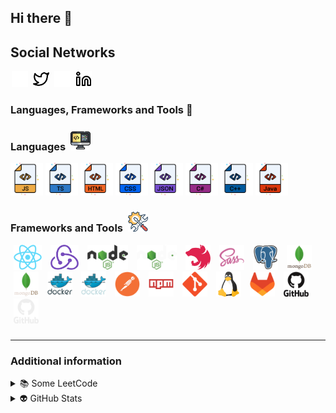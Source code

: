 ## Hi there 👋

<!-- Social-Networks-Block:START -->
## Social Networks
[<img src="images/socials/twitter-dark.svg" alt="twitter" height="26" hspace="2"/>](https://twitter.com/Aleeg0#gh-dark-mode-only)
[<img src="images/socials/twitter-light.svg" alt="twitter" height="26" hspace="2"/>](https://twitter.com/Aleeg0#gh-light-mode-only)
[<img src="images/socials/linkedin-dark.svg" alt="linked-in" height="26" hspace="2"/>](https://linkedin.com/in/aleeg0#gh-dark-mode-only)
[<img src="images/socials/linkedin-light.svg" alt="linked-in" height="26" hspace="2"/>](https://linkedin.com/in/aleeg0#gh-light-mode-only)
<!-- Social-Networks-Block:END -->

<!-- Languages-Frameworkds-Tools:START -->
### Languages, Frameworks and Tools 🔧
<!-- Languages:START -->

<h3>
     Languages&nbsp;
    <img src="images/code.png" alt="" width="32"/>
</h3>

[<img src="images/languages/java-script.png" alt="javaScript" width="52" height="52"/>](https://developer.mozilla.org/en-US/docs/Web/JavaScript)
[<img src="images/languages/type-script.png" alt="typeScript" width="52" height="52"/>](https://www.typescriptlang.org/docs/)
[<img src="images/languages/html.png" alt="html" width="52" height="52"/>](https://developer.mozilla.org/en-US/docs/Web/HTML)
[<img src="images/languages/css.png" alt="css" width="52" height="52"/>](https://developer.mozilla.org/en-US/docs/Web/CSS)
[<img src="images/languages/json.png" alt="java" width="52" height="52"/>](https://www.json.org/json-en.html)
[<img src="images/languages/c-sharp.png" alt="c-sharp" width="52" height="52"/>](https://learn.microsoft.com/en-us/dotnet/csharp/language-reference/)
[<img src="images/languages/c-plus-plus.png" alt="c-plus-plus" width="52" height="52"/>](https://learn.microsoft.com/en-us/cpp/cpp/?view=msvc-170)
[<img src="images/languages/java.png" alt="java" width="52" height="52"/>](https://docs.oracle.com/javase/8/docs/technotes/guides/language/)

<!-- Languages:END -->
<!-- Frameworks:START -->
<h3>
    Frameworks and Tools&nbsp;
    <img src="images/framework.png" alt="" width="32"/>
</h3>

[<img src="images/frameworks/react.png" alt="react" height="40" width="45" hspace="5"/>](https://react.dev/)
[<img src="images/frameworks/redux.png" alt="redux" height="40" width="45" hspace="5"/>](https://redux-toolkit.js.org/)
[<img src="images/frameworks/node-js-dark.png" alt="node-js" height="40" hspace="5"/>](https://nodejs.org/en#gh-light-mode-only)
[<img src="images/frameworks/node-js-light.png" alt="node-js" height="40" hspace="5"/>](https://nodejs.org/en#gh-dark-mode-only)
[<img src="images/frameworks/nest-js.png" alt="nest-js" height="40" hspace="5" />](https://nestjs.com/)
[<img src="images/frameworks/sass.png" alt="sass" height="40" hspace="5" />](https://sass-lang.com/)
[<img src="images/frameworks/postgresql.png" alt="postgre-sql" height="40" hspace="5"/>](https://www.postgresql.org/)
[<img src="images/frameworks/mongodb-dark.png" alt="mongo-db" height="40" hspace="5"/>](https://www.mongodb.com/#gh-light-mode-only)
[<img src="images/frameworks/mongodb-light.png" alt="mongo-db" height="40" hspace="5"/>](https://www.mongodb.com/#gh-dark-mode-only)
[<img src="images/frameworks/docker-dark.png" alt="docker" height="40px" hspace="5"/>](https://www.docker.com/#gh-light-mode-only)
[<img src="images/frameworks/docker-light.png" alt="docker" height="40px" hspace="5"/>](https://www.docker.com/#gh-dark-mode-only)
[<img src="images/frameworks/postman.png" alt="git-hub" height="40px" hspace="5"/>](https://www.postman.com/)
[<img src="images/frameworks/npm.png" alt="docker" height="40px" hspace="5"/>](https://www.npmjs.com/)
[<img src="images/frameworks/git.png" alt="git" height="40px" hspace="5"/>](https://en.wikipedia.org/wiki/Git)
[<img src="images/frameworks/linux.png" alt="linux" height="40px" hspace="5"/>](https://www.linux.org/)
[<img src="images/frameworks/git-lab.png" alt="git-lab" height="40px" hspace="5"/>](https://about.gitlab.com/)
[<img src="images/frameworks/git-hub-dark.png" alt="git-hub" height="40px" hspace="5"/>](https://github.com/Aleeg0#gh-light-mode-only)
[<img src="images/frameworks/git-hub-light.png" alt="git-hub" height="40px" hspace="5"/>](https://github.com/Aleeg0#gh-dark-mode-only)
<!-- Frameworks:END -->
<!-- Languages-Frameworkds-Tools:END -->
###
<hr/>

### Additional information 
<!-- LeetCode:START -->

<details>
  <summary>&#128218; Some LeetCode</summary>
  <a href="https://leetcode.com/u/Aleeg0/">
    <br/>
    <picture>
        <source srcset="https://leetcard.jacoblin.cool/Aleeg0?theme=wtf" media="(prefers-color-scheme: light)">
        <img src="https://leetcard.jacoblin.cool/Aleeg0?theme=transparent" alt="leet-code-stats">
    </picture>
  </a>
</details>
<!-- LeetCode:END -->
<!-- GitHubStats:START -->
<details>
  <summary>&#128125; GitHub Stats</summary>
  <a href="https://github.com/Aleeg0">
    <br/>
    <picture>
        <source srcset="https://github-readme-stats.vercel.app/api?username=Aleeg0&show_icons=true&theme=vue" media="(prefers-color-scheme: light)">
        <img src="https://github-readme-stats.vercel.app/api?username=Aleeg0&show_icons=true&theme=gotham" alt="leet-code-stats">
    </picture>
  </a>
</details>
<!-- GitHubStats:END -->

[github]: https://github.com/Aleeg0

<!--
**Aleeg0/Aleeg0** is a ✨ _special_ ✨ repository because its `README.md` (this file) appears on your GitHub profile.

Here are some ideas to get you started:

- 🔭 I’m currently working on ...
- 🌱 I’m currently learning ...
- 👯 I’m looking to collaborate on ...
- 🤔 I’m looking for help with ...
- 💬 Ask me about ...
- 📫 How to reach me: ...
- 😄 Pronouns: ...
- ⚡ Fun fact: ...
-->
